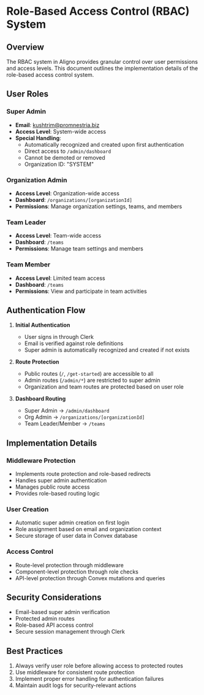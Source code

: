 # Role-Based Access Control (RBAC) System

## Overview
The RBAC system in Aligno provides granular control over user permissions and access levels. This document outlines the implementation details of the role-based access control system.

## User Roles

### Super Admin
- **Email**: kushtrim@promnestria.biz
- **Access Level**: System-wide access
- **Special Handling**: 
  - Automatically recognized and created upon first authentication
  - Direct access to `/admin/dashboard`
  - Cannot be demoted or removed
  - Organization ID: "SYSTEM"

### Organization Admin
- **Access Level**: Organization-wide access
- **Dashboard**: `/organizations/[organizationId]`
- **Permissions**: Manage organization settings, teams, and members

### Team Leader
- **Access Level**: Team-wide access
- **Dashboard**: `/teams`
- **Permissions**: Manage team settings and members

### Team Member
- **Access Level**: Limited team access
- **Dashboard**: `/teams`
- **Permissions**: View and participate in team activities

## Authentication Flow

1. **Initial Authentication**
   - User signs in through Clerk
   - Email is verified against role definitions
   - Super admin is automatically recognized and created if not exists

2. **Route Protection**
   - Public routes (`/`, `/get-started`) are accessible to all
   - Admin routes (`/admin/*`) are restricted to super admin
   - Organization and team routes are protected based on user role

3. **Dashboard Routing**
   - Super Admin → `/admin/dashboard`
   - Org Admin → `/organizations/[organizationId]`
   - Team Leader/Member → `/teams`

## Implementation Details

### Middleware Protection
- Implements route protection and role-based redirects
- Handles super admin authentication
- Manages public route access
- Provides role-based routing logic

### User Creation
- Automatic super admin creation on first login
- Role assignment based on email and organization context
- Secure storage of user data in Convex database

### Access Control
- Route-level protection through middleware
- Component-level protection through role checks
- API-level protection through Convex mutations and queries

## Security Considerations
- Email-based super admin verification
- Protected admin routes
- Role-based API access control
- Secure session management through Clerk

## Best Practices
1. Always verify user role before allowing access to protected routes
2. Use middleware for consistent route protection
3. Implement proper error handling for authentication failures
4. Maintain audit logs for security-relevant actions